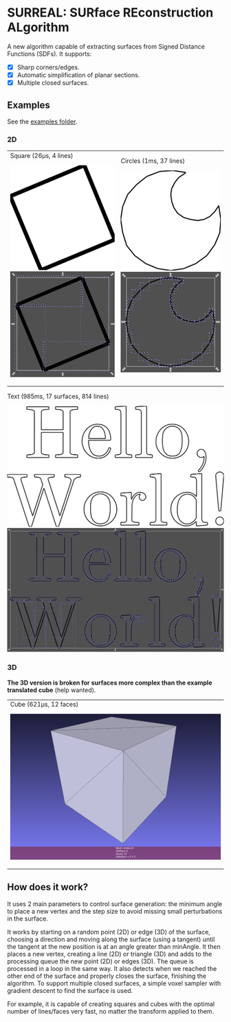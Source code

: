 # SURREAL: SURface REconstruction ALgorithm

A new algorithm capable of extracting surfaces from Signed Distance Functions (SDFs). It supports:

- [X] Sharp corners/edges.
- [X] Automatic simplification of planar sections.
- [X] Multiple closed surfaces.

## Examples

See the [examples folder](examples).

### 2D

<table>
<tr>
<td>
Square (26µs, 4 lines)

[![Square example](docs/example_square.png)](docs/example_square.png)
[![Square example](docs/example_square2.png)](docs/example_square2.png)
</td>
<td>
Circles (1ms, 37 lines)

[![Circles example](docs/example_circles.png)](docs/example_circles.png)
[![Circles example](docs/example_circles2.png)](docs/example_circles2.png)
</td>
</tr>
</table>

Text (985ms, 17 surfaces, 814 lines)

[![Text example](docs/example_text.png)](docs/example_text.png)
[![Text example](docs/example_text2.png)](docs/example_text2.png)

### 3D

**The 3D version is broken for surfaces more complex than the example translated cube** (help wanted).

<table>
<tr>
<td>
Cube (621µs, 12 faces)

[![Cube example](docs/example_cube.png)](docs/example_cube.png)
</td>
</tr>
</table>

## How does it work?

It uses 2 main parameters to control surface generation: the minimum angle to place a new vertex and the step size to
avoid missing small perturbations in the surface.

It works by starting on a random point (2D) or edge (3D) of the surface, choosing a direction and moving along the
surface (using a tangent) until the tangent at the new position is at an angle greater than minAngle. It then places a
new vertex, creating a line (2D) or triangle (3D) and adds to the processing queue the new point (2D) or edges (3D). The
queue is processed in a loop in the same way. It also detects when we reached the other end of the surface and properly
closes the surface, finishing the algorithm. To support multiple closed surfaces, a simple voxel sampler with gradient
descent to find the surface is used.

For example, it is capable of creating squares and cubes with the optimal number of lines/faces very fast, no matter the 
transform applied to them.


